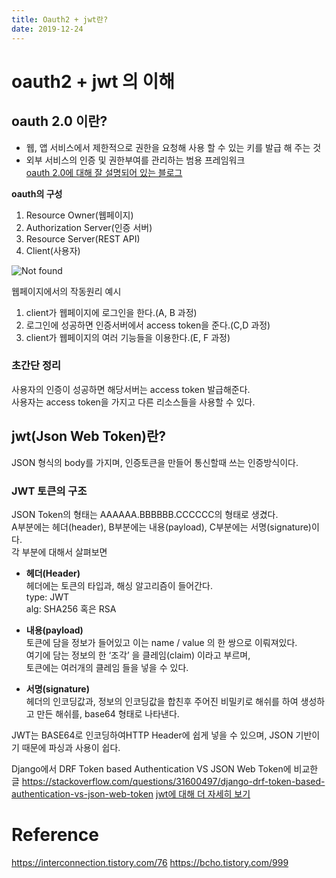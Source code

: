 ```yaml
---
title: Oauth2 + jwt란?
date: 2019-12-24
---
```


# oauth2 + jwt 의 이해

## oauth 2.0 이란?
- 웹, 앱 서비스에서 제한적으로 권한을 요청해 사용 할 수 있는 키를 발급 해 주는 것
- 외부 서비스의 인증 및 권한부여를 관리하는 범용 프레임워크  
[oauth 2.0에 대해 잘 설명되어 있는 블로그]
  
**oauth의 구성**  
1) Resource Owner(웹페이지)  
2) Authorization Server(인증 서버)  
3) Resource Server(REST API)  
4) Client(사용자)  

![Not found](https://t1.daumcdn.net/cfile/tistory/25238637583547EC0A "oauth flow")

웹페이지에서의 작동원리 예시  
1. client가 웹페이지에 로그인을 한다.(A, B 과정)  
2. 로그인에 성공하면 인증서버에서 access token을 준다.(C,D 과정)
3. client가 웹페이지의 여러 기능들을 이용한다.(E, F 과정)

### 초간단 정리
사용자의 인증이 성공하면 해당서버는 access token 발급해준다.  
사용자는 access token을 가지고 다른 리소스들을 사용할 수 있다.  

## jwt(Json Web Token)란?
JSON 형식의 body를 가지며, 인증토큰을 만들어 통신할때 쓰는 인증방식이다.  

### JWT 토큰의 구조

JSON Token의 형태는 AAAAAA.BBBBBB.CCCCCC의 형태로 생겼다.  
A부분에는 헤더(header), B부분에는 내용(payload), C부분에는 서명(signature)이다.  
각 부분에 대해서 살펴보면  

- **헤더(Header)**  
헤더에는 토큰의 타입과, 해싱 알고리즘이 들어간다.  
type: JWT  
alg: SHA256 혹은 RSA  

- **내용(payload)**  
토큰에 담을 정보가 들어있고 이는 name / value 의 한 쌍으로 이뤄져있다.  
여기에 담는 정보의 한 ‘조각’ 을 클레임(claim) 이라고 부르며,  
토큰에는 여러개의 클레임 들을 넣을 수 있다.  

- **서명(signature)**  
헤더의 인코딩값과, 정보의 인코딩값을 합친후 주어진 비밀키로 해쉬를 하여 생성하고
만든 해쉬를, base64 형태로 나타낸다.

JWT는 BASE64로 인코딩하여HTTP Header에 쉽게 넣을 수 있으며, JSON 기반이기 때문에 파싱과 사용이 쉽다.  

Django에서 DRF Token based Authentication VS JSON Web Token에 비교한 글
<https://stackoverflow.com/questions/31600497/django-drf-token-based-authentication-vs-json-web-token>
[jwt에 대해 더 자세히 보기]

# Reference
<https://interconnection.tistory.com/76>
<https://bcho.tistory.com/999>

[oauth 2.0에 대해 잘 설명되어 있는 블로그]: https://interconnection.tistory.com/76
[jwt에 대해 더 자세히 보기]: https://bcho.tistory.com/999
